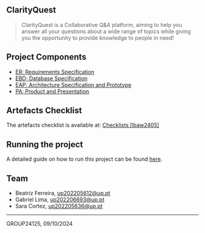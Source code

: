 ## ClarityQuest

> ClarityQuest is a Collaborative Q&A platform, aiming to help you answer all your questions about a wide range of topics while giving you the opportunity to provide knowledge to people in need!

## Project Components

* [ER: Requirements Specification](https://gitlab.up.pt/lbaw/lbaw2425/lbaw24125/-/wikis/er)
* [EBD: Database Specification](https://gitlab.up.pt/lbaw/lbaw2425/lbaw24125/-/wikis/ebd)
* [EAP: Architecture Specification and Prototype](https://gitlab.up.pt/lbaw/lbaw2425/lbaw24125/-/wikis/eap)
* [PA: Product and Presentation](https://gitlab.up.pt/lbaw/lbaw2425/lbaw24125/-/wikis/pa)

## Artefacts Checklist

The artefacts checklist is available at: [Checklists [lbaw2405]](https://docs.google.com/spreadsheets/d/1wYn5ffQm20_wKMxD2ZR3perkGi6s6RD3p_9f2RkwdUA/edit?gid=1236141839#gid=1236141839)

## Running the project

A detailed guide on how to run this project can be found [here](./src/README.md).

## Team

* Beatriz Ferreira, up202205612@up.pt
* Gabriel Lima, up202206693@up.pt
* Sara Cortez, up202205636@up.pt

***
GROUP24125, 09/10/2024
